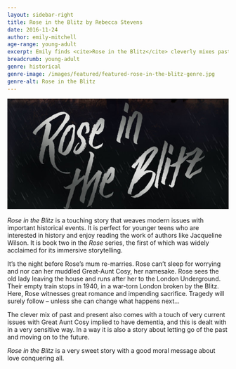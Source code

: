 ```yaml
---
layout: sidebar-right
title: Rose in the Blitz by Rebecca Stevens
date: 2016-11-24
author: emily-mitchell
age-range: young-adult
excerpt: Emily finds <cite>Rose in the Blitz</cite> cleverly mixes past and present, deals sensitively with the subject of dementia, and effectively delivers the message that love conquers all.
breadcrumb: young-adult
genre: historical
genre-image: /images/featured/featured-rose-in-the-blitz-genre.jpg
genre-alt: Rose in the Blitz
---
```


![Rose in the Blitz](/images/featured/featured-rose-in-the-blitz.jpg)

<cite>Rose in the Blitz</cite> is a touching story that weaves modern issues with important historical events. It is perfect for younger teens who are interested in history and enjoy reading the work of authors like Jacqueline Wilson. It is book two in the <cite>Rose</cite> series, the first of which was widely acclaimed for its immersive storytelling.

It’s the night before Rose’s mum re-marries. Rose can’t sleep for worrying and nor can her muddled Great-Aunt Cosy, her namesake. Rose sees the old lady leaving the house and runs after her to the London Underground. Their empty train stops in 1940, in a war-torn London broken by the Blitz. Here, Rose witnesses great romance and impending sacrifice. Tragedy will surely follow – unless she can change what happens next...

The clever mix of past and present also comes with a touch of very current issues with Great Aunt Cosy implied to have dementia, and this is dealt with in a very sensitive way. In a way it is also a story about letting go of the past and moving on to the future.

<cite>Rose in the Blitz</cite> is a very sweet story with a good moral message about love conquering all.
